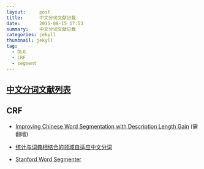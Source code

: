 ```yaml
---
layout:     post
title:      中文分词文献记载
date:       2015-08-15 17:53
summary:    中文分词文献记载
categories: jekyll
thumbnail: jekyll
tag:
  - DLG
  - CRF
  - segment
---
```



## [中文分词文献列表](http://zhangkaixu.github.io/bibpage/cws.html)

## CRF

- [Improving Chinese Word Segmentation with Description Length Gain](http://personal.cityu.edu.hk/~ctckit/papers/ICA7356.pdf) (需翻墙)

- [统计与词典相结合的领域自适应中文分词](http://ir.hit.edu.cn/~mszhang/statistical_dict_wordseg.pdf)

- [Stanford Word Segmenter](http://nlp.stanford.edu/software/segmenter.shtml)